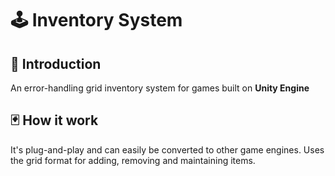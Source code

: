 # :joystick: Inventory System

## :ticket: Introduction
An error-handling grid inventory system for games built on **Unity Engine**

## :black_joker: How it work
It's plug-and-play and can easily be converted to other game engines. Uses the grid format for adding, removing and maintaining items.
